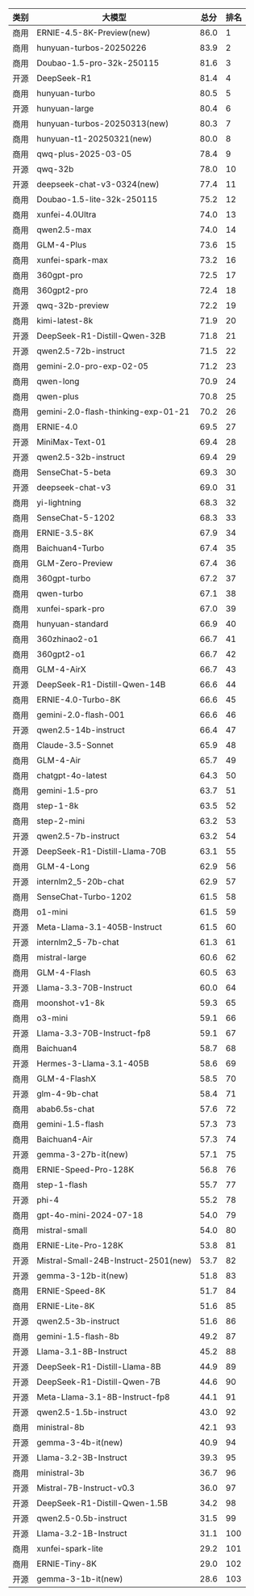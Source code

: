 
| 类别 | 大模型                         | 总分  | 排名 |
|-----|------------------------------|------|----|
|商用|ERNIE-4.5-8K-Preview(new)|86.0|1|
|商用|hunyuan-turbos-20250226|83.9|2|
|商用|Doubao-1.5-pro-32k-250115|81.6|3|
|开源|DeepSeek-R1|81.4|4|
|商用|hunyuan-turbo|80.5|5|
|开源|hunyuan-large|80.4|6|
|商用|hunyuan-turbos-20250313(new)|80.3|7|
|商用|hunyuan-t1-20250321(new)|80.0|8|
|商用|qwq-plus-2025-03-05|78.4|9|
|开源|qwq-32b|78.0|10|
|开源|deepseek-chat-v3-0324(new)|77.4|11|
|商用|Doubao-1.5-lite-32k-250115|75.2|12|
|商用|xunfei-4.0Ultra|74.0|13|
|商用|qwen2.5-max|74.0|14|
|商用|GLM-4-Plus|73.6|15|
|商用|xunfei-spark-max|73.2|16|
|商用|360gpt-pro|72.5|17|
|商用|360gpt2-pro|72.4|18|
|开源|qwq-32b-preview|72.2|19|
|商用|kimi-latest-8k|71.9|20|
|开源|DeepSeek-R1-Distill-Qwen-32B|71.8|21|
|开源|qwen2.5-72b-instruct|71.5|22|
|商用|gemini-2.0-pro-exp-02-05|71.2|23|
|商用|qwen-long|70.9|24|
|商用|qwen-plus|70.8|25|
|商用|gemini-2.0-flash-thinking-exp-01-21|70.2|26|
|商用|ERNIE-4.0|69.5|27|
|开源|MiniMax-Text-01|69.4|28|
|开源|qwen2.5-32b-instruct|69.4|29|
|商用|SenseChat-5-beta|69.3|30|
|开源|deepseek-chat-v3|69.0|31|
|商用|yi-lightning|68.3|32|
|商用|SenseChat-5-1202|68.3|33|
|商用|ERNIE-3.5-8K|67.9|34|
|商用|Baichuan4-Turbo|67.4|35|
|商用|GLM-Zero-Preview|67.4|36|
|商用|360gpt-turbo|67.2|37|
|商用|qwen-turbo|67.1|38|
|商用|xunfei-spark-pro|67.0|39|
|商用|hunyuan-standard|66.9|40|
|商用|360zhinao2-o1|66.7|41|
|商用|360gpt2-o1|66.7|42|
|商用|GLM-4-AirX|66.7|43|
|开源|DeepSeek-R1-Distill-Qwen-14B|66.6|44|
|商用|ERNIE-4.0-Turbo-8K|66.6|45|
|商用|gemini-2.0-flash-001|66.6|46|
|开源|qwen2.5-14b-instruct|66.4|47|
|商用|Claude-3.5-Sonnet|65.9|48|
|商用|GLM-4-Air|65.7|49|
|商用|chatgpt-4o-latest|64.3|50|
|商用|gemini-1.5-pro|63.7|51|
|商用|step-1-8k|63.5|52|
|商用|step-2-mini|63.2|53|
|开源|qwen2.5-7b-instruct|63.2|54|
|开源|DeepSeek-R1-Distill-Llama-70B|63.1|55|
|商用|GLM-4-Long|62.9|56|
|开源|internlm2_5-20b-chat|62.9|57|
|商用|SenseChat-Turbo-1202|61.5|58|
|商用|o1-mini|61.5|59|
|开源|Meta-Llama-3.1-405B-Instruct|61.5|60|
|开源|internlm2_5-7b-chat|61.3|61|
|商用|mistral-large|60.6|62|
|商用|GLM-4-Flash|60.5|63|
|开源|Llama-3.3-70B-Instruct|60.0|64|
|商用|moonshot-v1-8k|59.3|65|
|商用|o3-mini|59.1|66|
|开源|Llama-3.3-70B-Instruct-fp8|59.1|67|
|商用|Baichuan4|58.7|68|
|开源|Hermes-3-Llama-3.1-405B|58.6|69|
|商用|GLM-4-FlashX|58.5|70|
|开源|glm-4-9b-chat|58.4|71|
|商用|abab6.5s-chat|57.6|72|
|商用|gemini-1.5-flash|57.3|73|
|商用|Baichuan4-Air|57.3|74|
|开源|gemma-3-27b-it(new)|57.1|75|
|商用|ERNIE-Speed-Pro-128K|56.8|76|
|商用|step-1-flash|55.7|77|
|开源|phi-4|55.2|78|
|商用|gpt-4o-mini-2024-07-18|54.0|79|
|商用|mistral-small|54.0|80|
|商用|ERNIE-Lite-Pro-128K|53.8|81|
|开源|Mistral-Small-24B-Instruct-2501(new)|53.7|82|
|开源|gemma-3-12b-it(new)|51.8|83|
|商用|ERNIE-Speed-8K|51.7|84|
|商用|ERNIE-Lite-8K|51.6|85|
|开源|qwen2.5-3b-instruct|51.6|86|
|商用|gemini-1.5-flash-8b|49.2|87|
|开源|Llama-3.1-8B-Instruct|45.2|88|
|开源|DeepSeek-R1-Distill-Llama-8B|44.9|89|
|开源|DeepSeek-R1-Distill-Qwen-7B|44.6|90|
|开源|Meta-Llama-3.1-8B-Instruct-fp8|44.1|91|
|开源|qwen2.5-1.5b-instruct|43.0|92|
|商用|ministral-8b|42.1|93|
|开源|gemma-3-4b-it(new)|40.9|94|
|开源|Llama-3.2-3B-Instruct|39.3|95|
|商用|ministral-3b|36.7|96|
|开源|Mistral-7B-Instruct-v0.3|36.0|97|
|开源|DeepSeek-R1-Distill-Qwen-1.5B|34.2|98|
|开源|qwen2.5-0.5b-instruct|31.5|99|
|开源|Llama-3.2-1B-Instruct|31.1|100|
|商用|xunfei-spark-lite|29.2|101|
|商用|ERNIE-Tiny-8K|29.0|102|
|开源|gemma-3-1b-it(new)|28.6|103|

